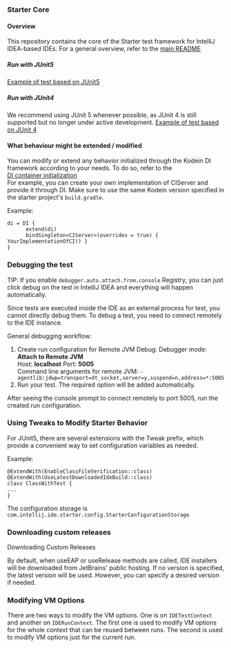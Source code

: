 ### Starter Core

#### Overview

This repository contains the core of the Starter test framework for IntelliJ IDEA-based IDEs. For a general overview, refer to the [main README](https://github.com/JetBrains/intellij-ide-starter/README.md)

##### Run with JUnit5

[Example of test based on JUnit5](https://github.com/JetBrains/intellij-ide-starter/blob/master/intellij.tools.ide.starter.examples/testSrc/com/intellij/ide/starter/examples/junit5/IdeaJUnit5ExampleTest.kt)

##### Run with JUnit4

We recommend using JUnit 5 whenever possible, as JUnit 4 is still supported but no longer under active development.
[Example of test based on JUnit 4](https://github.com/JetBrains/intellij-ide-starter/blob/master/intellij.tools.ide.starter.examples/testSrc/com/intellij/ide/starter/examples/junit4/IdeaJUnit4ExampleTests.kt)

#### What behaviour might be extended / modified

You can modify or extend any behavior initialized through the Kodein DI framework according to your needs. To do so, refer to the    
[DI container initialization](https://github.com/JetBrains/intellij-ide-starter/blob/master/intellij.tools.ide.starter/src/com/intellij/ide/starter/di/diContainer.kt)  
For example, you can create your own implementation of CIServer and provide it through DI. Make sure to use the same Kodein version specified in the starter project's `build.gradle`.

Example:

```
di = DI {
      extend(di)
      bindSingleton<CIServer>(overrides = true) { YourImplementationOfCI() }
}
```

### Debugging the test

TIP: If you enable `debugger.auto.attach.from.console` Registry, you can just click debug on the test in IntelliJ IDEA and everything will
happen automatically.

Since tests are executed inside the IDE as an external process for test, you cannot directly debug them. 
To debug a test, you need to connect remotely to the IDE instance.

General debugging workflow:

1. Create run configuration for Remote JVM Debug:
Debugger mode: **Attach to Remote JVM**   
Host: **localhost** Port: **5005**  
Command line arguments for remote JVM: ```-agentlib:jdwp=transport=dt_socket,server=y,suspend=n,address=*:5005```  
2. Run your test. The required option will be added automatically. 

After seeing the console prompt to connect remotely to port 5005, run the created run configuration.


### Using Tweaks to Modify Starter Behavior

For JUnit5, there are several extensions with the Tweak prefix, which provide a convenient way to set configuration variables as needed.

Example:
```
@ExtendWith(EnableClassFileVerification::class)
@ExtendWith(UseLatestDownloadedIdeBuild::class)
class ClassWithTest {
...
}
```

The configuration storage is `com.intellij.ide.starter.config.StarterConfigurationStorage`

### Downloading custom releases
Downloading Custom Releases

By default, when useEAP or useRelease methods are called, IDE installers will be downloaded from JetBrains' public hosting. If no version is specified, the latest version will be used. However, you can specify a desired version if needed.  

### Modifying VM Options

There are two ways to modify the VM options. One is on `IDETestContext` and another on `IDERunContext`. The first one is used to modify
VM options for the whole context that can be reused between runs. The second is used to modify VM options just for the current run.
